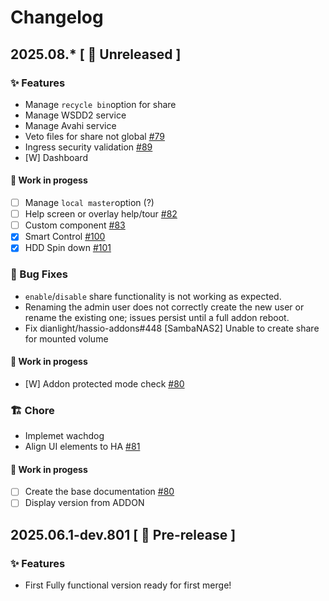 # Changelog

## 2025.08.\* [ 🚧 Unreleased ]

### ✨ Features

- Manage `recycle bin`option for share
- Manage WSDD2 service
- Manage Avahi service
- Veto files for share not global [#79](https://github.com/dianlight/srat/issues/79)
- Ingress security validation [#89](https://github.com/dianlight/srat/issues/89)
- [W] Dashboard

#### **🚧 Work in progess**

- [ ] Manage `local master`option (?)
- [ ] Help screen or overlay help/tour [#82](https://github.com/dianlight/srat/issues/82)
- [ ] Custom component [#83](https://github.com/dianlight/srat/issues/83)
- [x] Smart Control [#100](https://github.com/dianlight/srat/issues/100)
- [x] HDD Spin down [#101](https://github.com/dianlight/srat/issues/101)

### 🐛 Bug Fixes

- `enable`/`disable` share functionality is not working as expected.
- Renaming the admin user does not correctly create the new user or rename the existing one; issues persist until a full addon reboot.
- Fix dianlight/hassio-addons#448 [SambaNAS2] Unable to create share for mounted volume

#### **🚧 Work in progess**

- [W] Addon protected mode check [#80](https://github.com/dianlight/srat/issues/85)

### 🏗 Chore

- Implemet wachdog
- Align UI elements to HA [#81](https://github.com/dianlight/srat/issues/81)

#### **🚧 Work in progess**

- [ ] Create the base documentation [#80](https://github.com/dianlight/srat/issues/80)
- [ ] Display version from ADDON

## 2025.06.1-dev.801 [ 🧪 Pre-release ]

### ✨ Features

- First Fully functional version ready for first merge!
